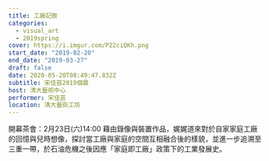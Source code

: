 ```yaml
---
title: 工廠記敘
categories:
  - visual_art
  - 2019spring
cover: https://i.imgur.com/P22ciQKh.png
start_date: "2019-02-20"
end_date: "2019-03-27"
draft: false
date: 2020-05-20T08:49:47.832Z
subtitle: 宋佳芸2019個展
host: 清大藝術中心
performer: 宋佳芸
location: 清大藝術工坊
---
```


開幕茶會：2月23日(六)14:00 藉由錄像與裝置作品，娓娓道來對於自家家庭工廠的回憶與兒時想像，探討當工廠與家庭的空間互相融合後的樣貌，並進一步追溯至三重一帶，於石油危機之後因應「家庭即工廠」政策下的工業發展史。